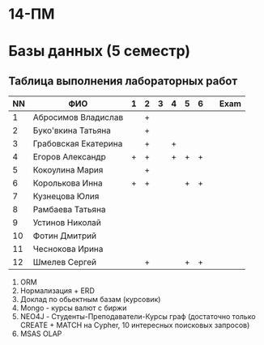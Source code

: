 # 14-ПМ
# Базы данных (5 семестр)
## Таблица выполнения лабораторных работ

| NN  | ФИО                  | 1   | 2   | 3   | 4   | 5   | 6   |     | Exam |
| --- | -------------------- | --- | --- | --- | --- | --- | --- | --- | ---- |
| 1   | Абросимов Владислав  |     | +   |     |     |     |     |     |      |
| 2   | Буко'вкина Татьяна   |     | +   |     |     |     |     |     |      |
| 3   | Грабовская Екатерина |     | +   |     | +   |     |     |     |      |
| 4   | Егоров Александр     | +   | +   |     | +   | +   | +   |     |      |
| 5   | Кокоулина Мария      |     | +   |     |     |     |     |     |      |
| 6   | Королькова Инна      | +   | +   |     |     | +   | +   |     |      |
| 7   | Кузнецова Юлия       |     |     |     |     |     |     |     |      |
| 8   | Рамбаева Татьяна     |     |     |     |     |     |     |     |      |
| 9   | Устинов Николай      |     |     |     |     |     |     |     |      |
| 10  | Фотин Дмитрий        |     |     |     |     |     |     |     |      |
| 11  | Чеснокова Ирина      |     |     |     |     |     |     |     |      |
| 12  | Шмелев Сергей        |     | +   |     |     | +   | +   |     |      |

1. ORM
2. Нормализация + ERD
3. Доклад по обьектным базам (курсовик)
4. Mongo - курсы валют с биржи
5. NEO4J - Студенты-Преподаватели-Курсы граф (достаточно только CREATE + MATCH на Cypher, 10 интересных поисковых запросов)
6. MSAS OLAP
